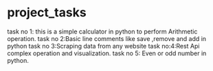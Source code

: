 # project_tasks
task no 1: this is a simple calculator in python to perform Arithmetic operation.
task no 2:Basic line comments like save ,remove and add in python
task no 3:Scraping data from any website
task no:4:Rest Api complex operation and visualization.
task no 5: Even or odd number in python.

